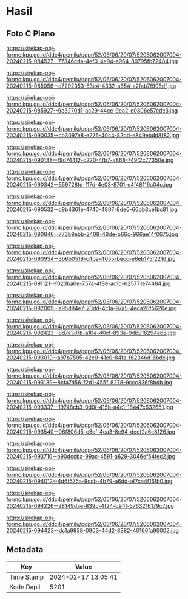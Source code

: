 # Hasil

## Foto C Plano

https://sirekap-obj-formc.kpu.go.id/ddc4/pemilu/pdpr/52/06/06/20/07/5206062007004-20240215-084527--77346cda-4ef0-4e94-a964-80795fb72484.jpg

https://sirekap-obj-formc.kpu.go.id/ddc4/pemilu/pdpr/52/06/06/20/07/5206062007004-20240215-085056--e7292353-53e4-4332-a654-a2fab7f905df.jpg

https://sirekap-obj-formc.kpu.go.id/ddc4/pemilu/pdpr/52/06/06/20/07/5206062007004-20240215-085927--9e3270d1-ac29-44ec-9ea2-e0806e57cde3.jpg

https://sirekap-obj-formc.kpu.go.id/ddc4/pemilu/pdpr/52/06/06/20/07/5206062007004-20240215-090035--cb3097e8-e276-40c4-82bd-e849ebdd8f82.jpg

https://sirekap-obj-formc.kpu.go.id/ddc4/pemilu/pdpr/52/06/06/20/07/5206062007004-20240215-090138--f9d74412-c220-4fb7-a868-749f2c77350e.jpg

https://sirekap-obj-formc.kpu.go.id/ddc4/pemilu/pdpr/52/06/06/20/07/5206062007004-20240215-090342--559728fd-f17d-4e03-8701-e4f48119a04c.jpg

https://sirekap-obj-formc.kpu.go.id/ddc4/pemilu/pdpr/52/06/06/20/07/5206062007004-20240215-090532--d9b4361e-4740-4807-8de6-66bb8ce1bc81.jpg

https://sirekap-obj-formc.kpu.go.id/ddc4/pemilu/pdpr/52/06/06/20/07/5206062007004-20240215-090846--773b9ebb-2408-49de-b66c-966ae14f0675.jpg

https://sirekap-obj-formc.kpu.go.id/ddc4/pemilu/pdpr/52/06/06/20/07/5206062007004-20240215-090954--3b6b0519-c4ba-4055-becc-e6eb175f221d.jpg

https://sirekap-obj-formc.kpu.go.id/ddc4/pemilu/pdpr/52/06/06/20/07/5206062007004-20240215-091121--f023ba0e-757a-4f8e-ac1d-625771e74484.jpg

https://sirekap-obj-formc.kpu.go.id/ddc4/pemilu/pdpr/52/06/06/20/07/5206062007004-20240215-092009--a95d94e7-23dd-4c1a-97a5-4eda26f5626e.jpg

https://sirekap-obj-formc.kpu.go.id/ddc4/pemilu/pdpr/52/06/06/20/07/5206062007004-20240215-092423--8d7a301b-a10e-40cf-893e-0db918294e66.jpg

https://sirekap-obj-formc.kpu.go.id/ddc4/pemilu/pdpr/52/06/06/20/07/5206062007004-20240215-093019--a97b7595-42c0-41e0-84fa-f62346d16bdc.jpg

https://sirekap-obj-formc.kpu.go.id/ddc4/pemilu/pdpr/52/06/06/20/07/5206062007004-20240215-093139--8cfa7d56-f2d1-455f-8278-9ccc336f8bdb.jpg

https://sirekap-obj-formc.kpu.go.id/ddc4/pemilu/pdpr/52/06/06/20/07/5206062007004-20240215-093337--19748cb3-0d0f-415b-a4c1-18447c632651.jpg

https://sirekap-obj-formc.kpu.go.id/ddc4/pemilu/pdpr/52/06/06/20/07/5206062007004-20240215-093540--06f806d5-c3cf-4ca3-8c94-decf2a6c8126.jpg

https://sirekap-obj-formc.kpu.go.id/ddc4/pemilu/pdpr/52/06/06/20/07/5206062007004-20240215-093710--b90dccba-99ac-4591-a629-3046ef54fec2.jpg

https://sirekap-obj-formc.kpu.go.id/ddc4/pemilu/pdpr/52/06/06/20/07/5206062007004-20240215-094012--4d6f575a-9cdb-4b79-a6dd-af7ca4f16fb0.jpg

https://sirekap-obj-formc.kpu.go.id/ddc4/pemilu/pdpr/52/06/06/20/07/5206062007004-20240215-094226--28149dae-839c-4f24-b94f-5763216179c7.jpg

https://sirekap-obj-formc.kpu.go.id/ddc4/pemilu/pdpr/52/06/06/20/07/5206062007004-20240215-094423--dc1a9938-0903-44d2-8382-40166fa90002.jpg


## Metadata

| Key        | Value               |
| ---------- | ------------------- |
| Time Stamp | 2024-02-17 13:05:41 |
| Kode Dapil | 5201                |



